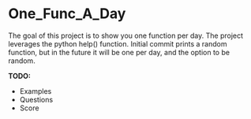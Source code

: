 # One_Func_A_Day

The goal of this project is to show you one function per day. The project leverages the python help() function.
Initial commit prints a random function, but in the future it will be one per day, and the option to be random.

**TODO:**

 - Examples
 - Questions
 - Score
